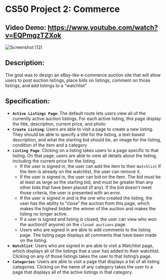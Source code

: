 # CS50 Project 2: Commerce
## Video Demo: https://www.youtube.com/watch?v=EQPmgzTZXok
![Screenshot (12)](https://github.com/JuliaMaxy/project_2/assets/121096183/59c431b2-e14a-4b22-abaf-8c61abf1968a)
## Description:
The goal was to design an eBay-like e-commerce auction site that will allow users to post auction listings,
place bids on listings, comment on those listings, and add listings to a “watchlist”
## Specification:
- **`Active Listings Page`**: The default route lets users view all of the currently active auction listings.
   For each active listing, this page display the title, description, current price, and photo
- **`Create Listing`**: Users are able to visit a page to create a new listing. They should be able to specify a title for the listing,
 a text-based description, and what the starting bid should be, an image for the listing, condition of the item and a category
- **`Listing Page`**: Clicking on a listing takes users to a page specific to that listing.
   On that page, users are able to view all details about the listing, including the current price for the listing.
  - If the user is signed in, the user can add the item to their `Watchlist` If the item is already on the watchlist, the user can remove it.
  - If the user is signed in, the user can bid on the item.
   The bid must be at least as large as the starting bid, and must be greater than any other bids that have been placed (if any).
   If the bid doesn’t meet those criteria, the user is presented with an error.
  - If the user is signed in and is the one who created the listing, the user has the ability to “close” the auction from this page,
   which makes the highest bidder the winner of the auction and makes the listing no longer active.
  - If a user is signed and listing is closed, the user can view who won the auction(if anyone) on the `closed auctions` page.
  - Users who are signed in are able to add comments to the listing page.
    The listing page displays all comments that have been made on the listing.
- **`Watchlist`**: Users who are signed in are able to visit a Watchlist page, which displays all of the listings that a user has added to their watchlist.
  Clicking on any of those listings takes the user to that listing’s page.
- **`Categories`**: Users are able to visit a page that displays a list of all listing categories.
  Clicking on the name of any category takes the user to a page that displays all of the active listings in that category.

